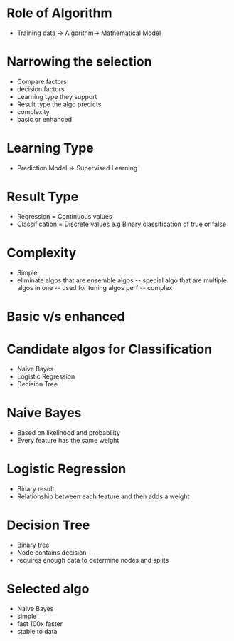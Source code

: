 # Role of Algorithm
- Training data -> Algorithm-> Mathematical Model 

# Narrowing the selection 
- Compare factors
- decision factors
- Learning type they support
- Result type the algo predicts
- complexity
- basic or enhanced

# Learning Type
- Prediction Model => Supervised Learning

# Result Type
- Regression = Continuous values 
- Classification = Discrete values 
e.g Binary classification of true or false

# Complexity
- Simple
- eliminate algos that are ensemble algos
--  special algo that are multiple algos in one
-- used for tuning algos perf 
-- complex

# Basic v/s enhanced

# Candidate algos for Classification 
- Naive Bayes
- Logistic Regression
- Decision Tree

# Naive Bayes
- Based on likelihood and probability 
- Every feature has the same weight

# Logistic Regression 
- Binary result 
- Relationship between each feature and then adds a weight

# Decision Tree
- Binary tree
- Node contains decision 
- requires enough data to determine nodes and splits

# Selected algo
- Naive Bayes
- simple
- fast 100x faster
- stable to data 



